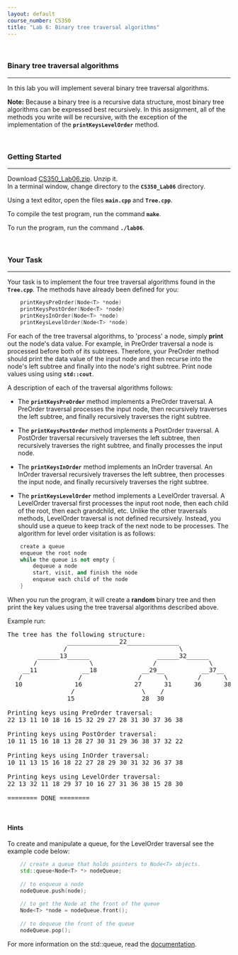 ```yaml
---
layout: default
course_number: CS350
title: "Lab 6: Binary tree traversal algorithms"
---
```



<br>

### Binary tree traversal algorithms

--- --- --- --- --- --- --- --- --- --- --- --- --- --- --- --- --- --- --- --- --- --- --- ---

In this lab you will implement several binary tree traversal algorithms.

**Note:** Because a binary tree is a recursive data structure, most binary tree algorithms can be expressed best 
recursively.  In this assignment, all of the methods you write will be recursive, with the exception of the 
implementation of the **```printKeysLevelOrder```** method.



<br>

### Getting Started

--- --- --- --- --- --- --- --- --- --- --- --- --- --- --- --- --- --- --- --- --- --- --- ---

Download [CS350_Lab06.zip](CS350_Lab06.zip).  Unzip it.  
In a terminal window, change directory to the **```CS350_Lab06```** directory.

Using a text editor, open the files **```main.cpp```** and **```Tree.cpp```**.

To compile the test program, run the command **```make```**.

To run the program, run the command **```./lab06```**.



<br>

### Your Task

--- --- --- --- --- --- --- --- --- --- --- --- --- --- --- --- --- --- --- --- --- --- --- ---

Your task is to implement the four tree traversal algorithms found in the **```Tree.cpp```**.
The methods have already been defined for you:

```cpp
    printKeysPreOrder(Node<T> *node)
    printKeysPostOrder(Node<T> *node)
    printKeysInOrder(Node<T> *node)
    printKeysLevelOrder(Node<T> *node)
```    


For each of the tree traversal algorithms, to 'process' a node, simply **print** out the node's data value.
For example, in PreOrder traversal a node is processed before both of its subtrees.  Therefore, your PreOrder method should 
print the data value of the input node and then recurse into the node's left subtree and finally into the
node's right subtree.  Print node values using using **```std::cout```**. 

A description of each of the traversal algorithms follows:

  * The **```printKeysPreOrder```** method implements a PreOrder traversal.  A PreOrder traversal processes the input node, 
  then recursively traverses the left subtree, and finally recursively traverses the right subtree.

  * The **```printKeysPostOrder```** method implements a PostOrder traversal.  A PostOrder traversal recursively traverses the 
  left subtree, then recursively traverses the right subtree, and finally processes the input node.

  * The **```printKeysInOrder```** method implements an InOrder traversal.  An InOrder traversal recursively traverses the 
  left subtree, then processes the input node, and finally recursively traverses the right subtree.

  * The **```printKeysLevelOrder```** method implements a LevelOrder traversal.  A LevelOrder traversal first processes the input 
  root node, then each child of the root, then each grandchild, etc.  Unlike the other traversals methods, LevelOrder traversal is 
  not defined recursively.  Instead, you should use a queue to keep track of the next node to be processes.  The algorithm for level 
  order visitation is as follows:


```cpp
    create a queue
    enqueue the root node
    while the queue is not empty {
        dequeue a node
        start, visit, and finish the node
        enqueue each child of the node
    }
```
  




When you run the program, it will create a **random** binary tree and then print the key values using the tree traversal 
algorithms described above.  

Example run:

<pre>
The tree has the following structure:
                ______________22______________
               /                              \
        ______13______                  ______32______
       /              \                /              \
    __11            __18            __29__          __37__
   /               /               /      \        /      \
  10              16              27      31      36      38
                 /                  \    /                   
                15                  28  30                    

Printing keys using PreOrder traversal:
22 13 11 10 18 16 15 32 29 27 28 31 30 37 36 38 

Printing keys using PostOrder traversal:
10 11 15 16 18 13 28 27 30 31 29 36 38 37 32 22 

Printing keys using InOrder traversal:
10 11 13 15 16 18 22 27 28 29 30 31 32 36 37 38 

Printing keys using LevelOrder traversal:
22 13 32 11 18 29 37 10 16 27 31 36 38 15 28 30 

======== DONE ========
</pre>




<br>

#### Hints

To create and manipulate a queue, for the LevelOrder traversal see the example code below:

```cpp
    // create a queue that holds pointers to Node<T> objects. 
    std::queue<Node<T> *> nodeQueue;  
    
    // to enqueue a node
    nodeQueue.push(node);
    
    // to get the Node at the front of the queue
    Node<T> *node = nodeQueue.front();
    
    // to dequeue the front of the queue
    nodeQueue.pop();
```
For more information on the std::queue, read the [documentation](http://www.cplusplus.com/reference/queue/queue/). 


